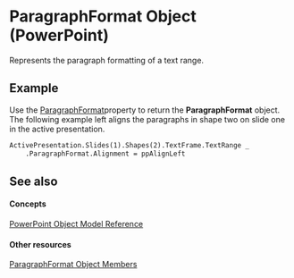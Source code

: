 
# ParagraphFormat Object (PowerPoint)

Represents the paragraph formatting of a text range.


## Example

Use the [ParagraphFormat](41d3f0f3-70e3-ad1a-efcb-de849d4a03d4.md)property to return the  **ParagraphFormat** object. The following example left aligns the paragraphs in shape two on slide one in the active presentation.


```vb
ActivePresentation.Slides(1).Shapes(2).TextFrame.TextRange _
    .ParagraphFormat.Alignment = ppAlignLeft
```


## See also


#### Concepts


[PowerPoint Object Model Reference](00acd64a-5896-0459-39af-98df2849849e.md)
#### Other resources


[ParagraphFormat Object Members](c269be7c-ad65-672d-bcac-2a4913346d3e.md)

